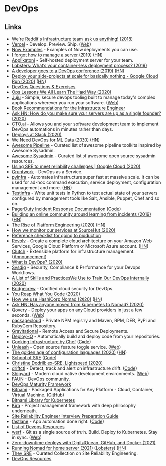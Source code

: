 # DevOps

## Links

* [We're Reddit's Infrastructure team, ask us anything! \(2018\)](https://www.reddit.com/r/sysadmin/comments/9x577m/were_reddits_infrastructure_team_ask_us_anything/)
* [Vercel](https://github.com/vercel/vercel) - Develop. Preview. Ship. \([Web](https://vercel.com/dashboard)\)
* [Now Examples](https://github.com/vercel/now-examples) - Examples of Now deployments you can use.
* [I forgot how to manage a server \(2019\)](https://ma.ttias.be/i-forgot-how-to-manage-a-server/) \([HN](https://news.ycombinator.com/item?id=19796127)\)
* [Applikatoni](https://github.com/applikatoni/applikatoni) - Self-hosted deployment server for your team.
* [Lobsters: What’s your container-less deployment process? \(2019\)](https://lobste.rs/s/xov7nz/what_s_your_container_less_deployment)
* [A developer goes to a DevOps conference \(2019\)](https://www.darkcoding.net/software/a-developer-goes-to-a-devops-conference/) \([HN](https://news.ycombinator.com/item?id=21100970)\)
* [Deploy your side-projects at scale for basically nothing - Google Cloud Run \(2020\)](https://alexolivier.me/posts/deploy-container-stateless-cheap-google-cloud-run-serverless) \([HN](https://news.ycombinator.com/item?id=22027459)\)
* [DevOps Questions & Exercises](https://github.com/bregman-arie/devops-exercises)
* [Ops Lessons We All Learn The Hard Way \(2020\)](https://www.netmeister.org/blog/ops-lessons.html)
* [Juju](https://github.com/juju/juju) - Simple, secure devops tooling built to manage today's complex applications wherever you run your software. \([Web](https://juju.is/)\)
* [Book Recommendations for the Infrastructure Engineer](https://github.com/stack72/ops-books)
* [Ask HN: How do you make sure your servers are up as a single founder? \(2020\)](https://news.ycombinator.com/item?id=21461617)
* [CTO.ai](https://cto.ai/) - Allows you and your software development team to implement DevOps automations in minutes rather than days.
* [Deploys at Slack \(2020\)](https://slack.engineering/deploys-at-slack-cd0d28c61701)
* [We Need DevOps for ML Data \(2020\)](https://tecton.ai/blog/devops-ml-data/) \([HN](https://news.ycombinator.com/item?id=23011297)\)
* [Awesome Pipeline](https://github.com/pditommaso/awesome-pipeline) - Curated list of awesome pipeline toolkits inspired by Awesome Sysadmin.
* [Awesome Sysadmin](https://github.com/kahun/awesome-sysadmin) - Curated list of awesome open source sysadmin resources.
* [Using SRE to meet reliability challenges \| Google Cloud \(2020\)](https://cloud.google.com/blog/products/management-tools/meeting-reliability-challenges-with-sre-principles)
* [Gruntwork](https://gruntwork.io/) - DevOps as a Service.
* [pyinfra](https://github.com/Fizzadar/pyinfra) - Automates infrastructure super fast at massive scale. It can be used for ad-hoc command execution, service deployment, configuration management and more. \([HN](https://news.ycombinator.com/item?id=23487178)\)
* [Testinfra](https://github.com/philpep/testinfra) - Write unit tests in Python to test actual state of your servers configured by management tools like Salt, Ansible, Puppet, Chef and so on.
* [PagerDuty Incident Response Documentation](https://response.pagerduty.com/) \([Code](https://github.com/PagerDuty/incident-response-docs)\)
* [Building an online community around learning from incidents \(2019\)](https://www.learningfromincidents.io/blog/learning-from-incidents-in-software) \([HN](https://news.ycombinator.com/item?id=23584094)\)
* [The Rise of Platform Engineering \(2020\)](https://softwareengineeringdaily.com/2020/02/13/setting-the-stage-for-platform-engineering/) \([HN](https://news.ycombinator.com/item?id=23591569)\)
* [How we monitor our services at SourceHut \(2020\)](https://sourcehut.org/blog/2020-07-03-how-we-monitor-our-services/)
* [Reference checklist for going to production](https://github.com/mtdvio/going-to-production)
* [Revolv](https://getrevolv.com/) - Create a complete cloud architecture on your Amazon Web Services, Google Cloud Platform or Microsoft Azure account. \([HN](https://news.ycombinator.com/item?id=23997444)\)
* [Clutch](https://github.com/lyft/clutch) - Extensible platform for infrastructure management. \([Announcement](https://eng.lyft.com/announcing-clutch-the-open-source-platform-for-infrastructure-tooling-143d00de9713)\)
* [What is DevOps? \(2020\)](https://cloud.google.com/devops)
* [Sysdig](https://sysdig.com/) - Security, Compliance & Performance for your Devops Workflows.
* [A List of Skills and PracticesWe Use to Train Our DevOps Internally \(2020\)](https://blog.maddevs.io/devops-engineers-in-mad-devs-449ded5221b6)
* [Bridgecrew](https://bridgecrew.io/) - Codified cloud security for DevOps.
* [You Reap What You Code \(2020\)](https://ferd.ca/you-reap-what-you-code.html)
* [How we use HashiCorp Nomad \(2020\)](https://blog.cloudflare.com/how-we-use-hashicorp-nomad/) \([HN](https://news.ycombinator.com/item?id=23439788)\)
* [Ask HN: Has anyone moved from Kubernetes to Nomad? \(2020\)](https://news.ycombinator.com/item?id=24865707)
* [Qovery](https://github.com/Qovery/engine) - Deploy your apps on any Cloud providers in just a few seconds. \([Web](https://www.qovery.com/)\)
* [packagecloud](https://packagecloud.io/) - Private NPM registry and Maven, RPM, DEB, PyPi and RubyGem Repository.
* [Gravitational](https://gravitational.com/) - Remote Access and Secure Deployments.
* [DeployHQ](https://www.deployhq.com/) - Automatically build and deploy code from your repositories.
* [Cooking Infrastructure by Chef](http://chef.leopard.in.ua/) \([Code](https://github.com/le0pard/chef_book)\)
* [Unleash](https://github.com/Unleash/unleash) - Open source feature toggle service. \([Web](https://unleash.github.io/)\)
* [The golden age of configuration languages \(2020\)](https://cosminilie.ro/posts/evolution-of-configuration-languages/) \([HN](https://news.ycombinator.com/item?id=25160461)\)
* [School of SRE](https://linkedin.github.io/school-of-sre/) \([Code](https://github.com/linkedin/school-of-sre)\)
* [Christine Dodrill: ex-SRE, Lightspeed \(2020\)](https://reliability.substack.com/p/software-at-scale-002-christine-dodrill)
* [driftctl](https://driftctl.com/) - Detect, track and alert on infrastructure drift. \([Code](https://github.com/cloudskiff/driftctl)\)
* [Shipyard](https://github.com/shipyard-run/shipyard) - Modern cloud native development environments. \([Web](https://shipyard.run/)\)
* [FAUN](https://faun.dev/) - DevOps community.
* [DevOps Maturity Framework](https://github.com/adidas/adidas-devops-maturity-framework)
* [Bitnami](https://bitnami.com/) - Packaged Applications for Any Platform - Cloud, Container, Virtual Machine. \([GitHub](https://github.com/bitnami)\)
* [Bitnami Library for Kubernetes](https://github.com/bitnami/charts)
* [Kira](https://github.com/wemake-services/kira) - Project management framework with deep philosophy underneath.
* [Site Reliability Engineer Interview Preparation Guide](https://github.com/mxssl/sre-interview-prep-guide)
* [fastlane](https://fastlane.tools/) - App automation done right. \([Code](https://github.com/fastlane/fastlane)\)
* [List of Devops Resources](https://jrott.com/posts/devops-links/)
* [werf](https://github.com/werf/werf) - Git as a single source of truth. Build. Deploy to Kubernetes. Stay in sync. \([Web](https://werf.io/)\)
* [Zero-downtime deploys with DigitalOcean, GitHub, and Docker \(2021\)](https://blog.logrocket.com/zero-downtime-deploys-with-digitalocean-github-and-docker/)
* [Running Nomad for home server \(2021\)](https://mrkaran.dev/posts/home-server-nomad/) \([Lobsters](https://lobste.rs/s/bybybm/running_nomad_for_home_server)\) \([HN](https://news.ycombinator.com/item?id=26142005)\)
* [They SRE](https://github.com/upgundecha/howtheysre) - Curated Collection on Site Reliability Engineering.
* [DevOps Resources](https://github.com/bregman-arie/devops-resources)

